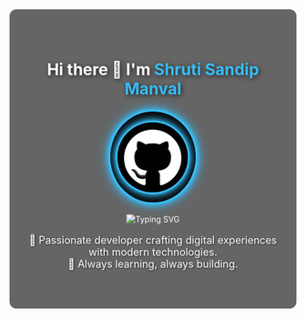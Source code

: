 <!-- Background Section with Gradient -->
<div align="center" style="
    background: linear-gradient(rgba(0,0,0,0.6), rgba(0,0,0,0.6)), 
                url('https://img.freepik.com/premium-photo/programmer-woman-coding-computer-coder-girl_1168123-42975.jpg') center/cover no-repeat;
    padding: 50px 20px; 
    border-radius: 12px;
    color: white;
">

  <!-- Title -->
  <h1 style="text-shadow: 2px 2px 8px rgba(0,0,0,0.7);">
    Hi there 👋 I'm <span style="color:#36BCF7">Shruti Sandip Manval</span>
  </h1>

  <!-- Profile Image with Neon Glow -->
  <p>
    <a href="https://github.com/yourusername">
      <img src="github.png" alt="Profile" width="150" 
      style="
        border-radius:50%; 
        border: 4px solid #36BCF7; 
        box-shadow: 0 0 10px #36BCF7, 0 0 20px #36BCF7;
      "/>
    </a>
  </p>

  <!-- Typing SVG below GitHub image -->
  <p>
    <img src="https://readme-typing-svg.herokuapp.com?font=Inter&size=28&duration=4000&pause=1000&color=36BCF7&center=true&vCenter=true&width=500&lines=Software+Developer;Problem+Solver" alt="Typing SVG" />
  </p>

  <!-- Description -->
  <p style="font-size:18px; text-shadow: 1px 1px 3px rgba(0,0,0,0.6);">
    🚀 Passionate developer crafting digital experiences with modern technologies.<br>
    🌱 Always learning, always building.
  </p>

</div>
